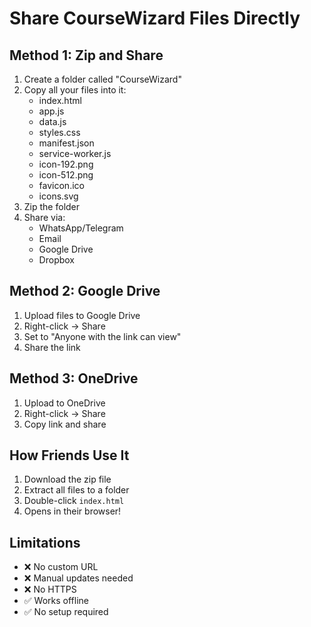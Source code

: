 # Share CourseWizard Files Directly

## Method 1: Zip and Share
1. Create a folder called "CourseWizard"
2. Copy all your files into it:
   - index.html
   - app.js
   - data.js
   - styles.css
   - manifest.json
   - service-worker.js
   - icon-192.png
   - icon-512.png
   - favicon.ico
   - icons.svg
3. Zip the folder
4. Share via:
   - WhatsApp/Telegram
   - Email
   - Google Drive
   - Dropbox

## Method 2: Google Drive
1. Upload files to Google Drive
2. Right-click → Share
3. Set to "Anyone with the link can view"
4. Share the link

## Method 3: OneDrive
1. Upload to OneDrive
2. Right-click → Share
3. Copy link and share

## How Friends Use It
1. Download the zip file
2. Extract all files to a folder
3. Double-click `index.html`
4. Opens in their browser!

## Limitations
- ❌ No custom URL
- ❌ Manual updates needed
- ❌ No HTTPS
- ✅ Works offline
- ✅ No setup required
